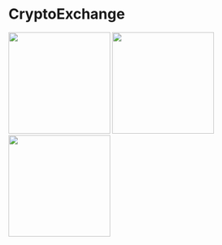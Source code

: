 # CryptoExchange
<img src="https://user-images.githubusercontent.com/40774732/90506543-21976700-e15d-11ea-8404-020b5fb33818.png" width ="200" /> 
<img src="https://user-images.githubusercontent.com/40774732/90506610-3c69db80-e15d-11ea-9fcd-50f2e864696c.png" width ="200" />   
<img src="https://user-images.githubusercontent.com/40774732/90506630-455aad00-e15d-11ea-8046-bbeb06499837.png" width ="200" />

